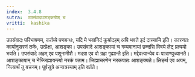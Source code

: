 ```yaml
---
index:  3.4.8
sutra:  उपसंवादाऽशङ्कयोश् च
vritti:  kashika 
---
```


उपसंवादः परिभाषणम्, कर्तव्ये पणबन्धः, यदि मे भवानिदं कुर्यादहम् अपि भवते इदं दास्यामि इति। कारणतः कार्यानुसरणं तर्कः, उत्प्रेक्षा, आशङ्का। उपसंवादे आशङ्कायां च गम्यमानायां छन्दसि विषये लेट् प्रत्ययो भवति। उपसंवादे अहम् एव पशूनामीशै। मदग्रा एव वो ग्रहा गृह्यान्तै इति। मद्देवत्यान्येव वः पात्राण्युच्यानतै। आशङ्कायाम् च नेज्जिह्मायन्त्यो नरकं पताम। जिह्माचरणेन नरकपातः आशङ्क्यते। लिङर्थ एव अयम्, नित्यार्थं तु वचनम्। पूर्वसूत्रे अन्यत्रस्याम् इति वर्तते।

